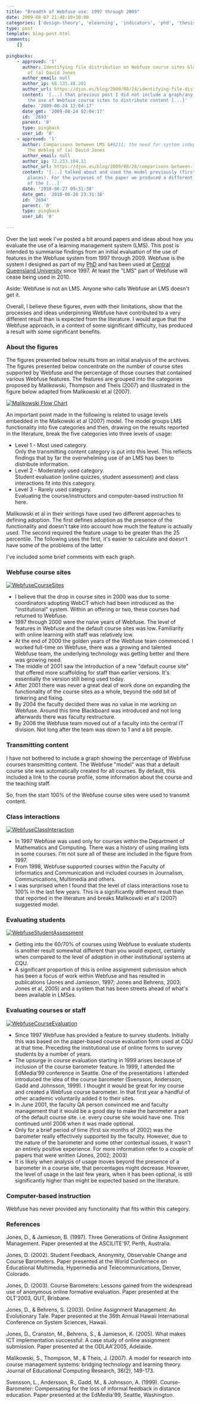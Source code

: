 ```yaml
---
title: "Breadth of Webfuse use: 1997 through 2009"
date: 2009-08-07 21:48:10+10:00
categories: ['design-theory', 'elearning', 'indicators', 'phd', 'thesis', 'webfuse']
type: post
template: blog-post.html
comments:
    []
    
pingbacks:
    - approved: '1'
      author: Identifying file distribution on Webfuse course sites &laquo; The Weblog
        of (a) David Jones
      author_email: null
      author_ip: 66.135.48.201
      author_url: https://djon.es/blog/2009/08/24/identifying-file-distribution-on-webfuse-course-sites/
      content: '[...] that previous post I did not include a graph/any figures around
        the use of Webfuse course sites to distribute content [...]'
      date: '2009-08-24 12:04:17'
      date_gmt: '2009-08-24 02:04:17'
      id: '2693'
      parent: '0'
      type: pingback
      user_id: '0'
    - approved: '1'
      author: Comparisons between LMS &#8211; the need for system independence &laquo;
        The Weblog of (a) David Jones
      author_email: null
      author_ip: 72.233.104.11
      author_url: https://djon.es/blog/2009/08/28/comparisons-between-lms-the-need-for-system-independence/
      content: '[...] talked about and used the model previously (first, second and other
        places). For the purposes of the paper we produced a different representation
        of the [...]'
      date: '2010-06-27 09:31:38'
      date_gmt: '2010-06-26 23:31:38'
      id: '2694'
      parent: '0'
      type: pingback
      user_id: '0'
    
---
```

Over the last week I've posted a bit around papers and ideas about how you evaluate the use of a learning management system (LMS). This post is intended to summarise findings from an initial evaluation of the use of features in the Webfuse system from 1997 through 2009. Webfuse is the system I designed as part of my [PhD](/blog2/research/phd-thesis/) and has been used at [Central Queensland University](http://www.cqu.edu.au/) since 1997. At least the "LMS" part of Webfuse will cease being used in 2010.

Aside: Webfuse is not an LMS. Anyone who calls Webfuse an LMS doesn't get it.

Overall, I believe these figures, even with their limitations, show that the processes and ideas underpinning Webfuse have contributed to a very different result than is expected from the literature. I would argue that the Webfuse approach, in a context of some significant difficulty, has produced a result with some significant benefits.

### About the figures

The figures presented below results from an initial analysis of the archives. The figures presented below concentrate on the number of course sites supported by Webfuse and the percentage of those courses that contained various Webfuse features. The features are grouped into the categories proposed by Malikowski, Thompson and Theis (2007) and illustrated in the figure below adapted from Malikowski et al (2007).

[![Malikowski Flow Chart](images/3465729160_255865ebc6_m.jpg)](http://www.flickr.com/photos/david_jones/3465729160/ "Malikowski Flow Chart by David T Jones, on Flickr")

An important point made in the following is related to usage levels embedded in the Malkowski et al (2007) model. The model groups LMS functionality into five categories and then, drawing on the results reported in the literature, break the five categories into three levels of usage:

- Level 1 - Most used category.  
    Only the transmitting content category is put into this level. This reflects findings that by far the overwhelming use of an LMS has been to distribute information.
- Level 2 - Moderately used category.  
    Student evaluation (online quizzes, student assessment) and class interactions fit into this category.
- Level 3 - Rarely used category.  
    Evaluating the course/instructors and computer-based instruction fit here.

Malikowski et al in their writings have used two different approaches to defining adoption. The first defines adoption as the presence of the functionality and doesn't take into account how much the feature is actually used. The second required the feature usage to be greater than the 25 percentile. The following uses the first, it's easier to calculate and doesn't have some of the problems of the latter

I've included some brief comments with each graph.

### Webfuse course sites

[![WebfuseCourseSites](images/3798160410_2d2399d097_m.jpg)](http://www.flickr.com/photos/david_jones/3798160410/ "WebfuseCourseSites by David T Jones, on Flickr")

- I believe that the drop in course sites in 2000 was due to some coordinators adopting WebCT which had been introduced as the "institutional" system. Within an offering or two, these courses had returned to Webfuse.
- 1997 through 2000 were the naive years of Webfuse. The level of features in Webfuse and the default course sites was low. Familiarity with online learning with staff was relatively low.
- At the end of 2000 the golden years of the Webfuse team commenced. I worked full-time on Webfuse, there was a growing and talented Webfuse team, the underlying technology was getting better and there was growing need.
- The middle of 2001 saw the introduction of a new "default course site" that offered more scaffolding for staff than earlier versions. It's essentially the version still being used today.
- After 2001 there was never a great deal of work done on expanding the functionality of the course sites as a whole, beyond the odd bit of tinkering and fixing.
- By 2004 the faculty decided there was no value in me working on Webfuse. Around this time Blackboard was introduced and not long afterwards there was faculty restructure.
- By 2006 the Webfuse team moved out of a faculty into the central IT division. Not long after the team was down to 1 and a bit people.

### Transmitting content

I have not bothered to include a graph showing the percentage of Webfuse courses transmitting content. The Webfuse "model" was that a default course site was automatically created for all courses. By default, this included a link to the course profile, some information about the course and the teaching staff.

So, from the start 100% of the Webfuse course sites were used to transmit content.

### Class interactions

[![WebfuseClassInteraction](images/3798160582_b6dd6758ef_m.jpg)](http://www.flickr.com/photos/david_jones/3798160582/ "WebfuseClassInteraction by David T Jones, on Flickr")

- In 1997 Webfuse was used only for courses within the Department of Mathematics and Computing. There was a history of using mailing lists in some courses. I'm not sure all of these are included in the figure from 1997.
- From 1998, Webfuse supported courses within the Faculty of Informatics and Communication and included courses in Journalism, Communications, Multimedia and others.
- I was surprised when I found that the level of class interactions rose to 100% in the last few years. This is a significantly different result than that reported in the literature and breaks Malikoswki et al's (2007) suggested model.

### Evaluating students

[![WebfuseStudentAssessment](images/3798160790_bae1c55a82_m.jpg)](http://www.flickr.com/photos/david_jones/3798160790/ "WebfuseStudentAssessment by David T Jones, on Flickr")

- Getting into the 60/70% of courses using Webfuse to evaluate students is another result somewhat different than you would expect, certainly when compared to the level of adoption in other institutional systems at CQU.
- A significant proportion of this is online assignment submission which has been a focus of work within Webfuse and has resulted in publications (Jones and Jamieson, 1997; Jones and Behrens, 2003; Jones et al, 2005) and a system that has been streets ahead of what's been available in LMSes.

### Evaluating courses or staff

[![WebfuseCourseEvaluation](images/3798160988_2d1c2e6b2f_m.jpg)](http://www.flickr.com/photos/david_jones/3798160988/ "WebfuseCourseEvaluation by David T Jones, on Flickr")

- Since 1997 Webfuse has provided a feature to survey students. Initially this was based on the paper-based course evaluation form used at CQU at that time. Preceding the institutional use of online forms to survey students by a number of years.
- The upsurge in course evaluation starting in 1999 arises because of inclusion of the course barometer feature. In 1999, I attended the EdMedia'99 conference in Seattle. One of the presentations I attended introduced the idea of the course barometer (Svensson, Andersson, Gadd and Johnsson, 1999). I thought it would be great for my course and created a Webfuse course barometer. In that first year a handful of other academic voluntarily added it to their sites.
- In June 2001, the faculty QA person convinced me and faculty management that it would be a good day to make the barometer a part of the default course site. i.e. every course site would have one. This continued until 2006 when it was made optional.
- Only for a brief period of time (first six months of 2002) was the barometer really effectively supported by the faculty. However, due to the nature of the barometer and some other contextual issues, it wasn't an entirely positive experience. For more information refer to a couple of papers that were written (Jones, 2002; 2003)
- It is likely when analysis of usage moves beyond the presence of a barometer in a course site, that percentages might decrease. However, the level of usage in the last few years, when it has been optional, is still significantly higher than might be expected based on the literature.

### Computer-based instruction

Webfuse has never provided any functionality that fits within this category.

### References

Jones, D., & Jamieson, B. (1997). Three Generations of Online Assignment Management. Paper presented at the ASCILITE'97, Perth, Australia.

Jones, D. (2002). Student Feedback, Anonymity, Observable Change and Course Barometers. Paper presented at the World Confernece on Educational Multimedia, Hypermedia and Telecommunications, Denver, Colorado.

Jones, D. (2003). Course Barometers: Lessons gained from the widespread use of anonymous online formative evaluation. Paper presented at the OLT'2003, QUT, Brisbane.

Jones, D., & Behrens, S. (2003). Online Assignment Management: An Evolutionary Tale. Paper presented at the 36th Annual Hawaii International Conference on System Sciences, Hawaii.

Jones, D., Cranston, M., Behrens, S., & Jamieson, K. (2005). What makes ICT implementation successful: A case study of online assignment submission. Paper presented at the ODLAA'2005, Adelaide.

Malikowski, S., Thompson, M., & Theis, J. (2007). A model for research into course management systems: bridging technology and learning theory. Journal of Educational Computing Research, 36(2), 149-173.

Svensson, L., Andersson, R., Gadd, M., & Johnsson, A. (1999). Course-Barometer: Compensating for the loss of informal feedback in distance education. Paper presented at the EdMedia'99, Seattle, Washington.